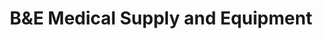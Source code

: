 ---
title: "B&E Medical Supply and Equipment"
url: /san-antonio/bande-medical-supply-and-equipment/
shop: medical supply
---